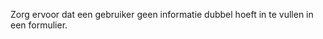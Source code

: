 <!-- @license CC0-1.0 -->

Zorg ervoor dat een gebruiker geen informatie dubbel hoeft in te vullen in een formulier.
